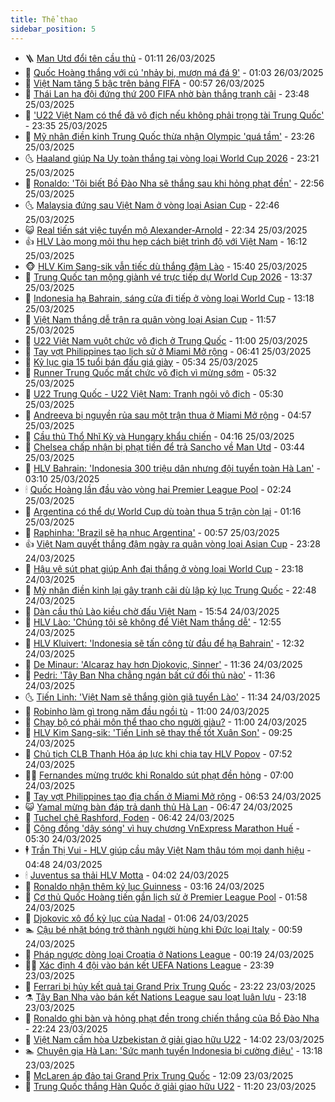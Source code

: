 ```yaml
---
title: Thể thao
sidebar_position: 5
---
```


<!-- vnexpress-the-thao:START -->
- 🪜 [Man Utd đổi tên cầu thủ](https://vnexpress.net/man-utd-doi-ten-cau-thu-4865749.html) - 01:11 26/03/2025
- 🦩 [Quốc Hoàng thắng với cú &#39;nhảy bi, mượn má đá 9&#39;](https://vnexpress.net/quoc-hoang-thang-voi-cu-nhay-bi-muon-ma-da-9-4865861.html) - 01:03 26/03/2025
- 🧰 [Việt Nam tăng 5 bậc trên bảng FIFA](https://vnexpress.net/viet-nam-tang-5-bac-tren-bang-fifa-4865893.html) - 00:57 26/03/2025
- 🤗 [Thái Lan hạ đội đứng thứ 200 FIFA nhờ bàn thắng tranh cãi](https://vnexpress.net/thai-lan-ha-doi-dung-thu-200-fifa-nho-ban-thang-tranh-cai-4865874.html) - 23:48 25/03/2025
- 🥳 [&#39;U22 Việt Nam có thể đã vô địch nếu không phải trọng tài Trung Quốc&#39;](https://vnexpress.net/u22-viet-nam-co-the-da-vo-dich-neu-khong-phai-trong-tai-trung-quoc-4865852.html) - 23:35 25/03/2025
- 🦣 [Mỹ nhân điền kinh Trung Quốc thừa nhận Olympic &#39;quá tầm&#39;](https://vnexpress.net/my-nhan-dien-kinh-trung-quoc-thua-nhan-olympic-qua-tam-4865869.html) - 23:26 25/03/2025
- 🌜 [Haaland giúp Na Uy toàn thắng tại vòng loại World Cup 2026](https://vnexpress.net/haaland-giup-na-uy-toan-thang-tai-vong-loai-world-cup-2026-4865862.html) - 23:21 25/03/2025
- 🫶 [Ronaldo: &#39;Tôi biết Bồ Đào Nha sẽ thắng sau khi hỏng phạt đền&#39;](https://vnexpress.net/ronaldo-toi-biet-bo-dao-nha-se-thang-sau-khi-hong-phat-den-4865865.html) - 22:56 25/03/2025
- 🌜 [Malaysia đứng sau Việt Nam ở vòng loại Asian Cup](https://vnexpress.net/malaysia-dung-sau-viet-nam-o-vong-loai-asian-cup-4865858.html) - 22:46 25/03/2025
- 😺 [Real tiến sát việc tuyển mộ Alexander‑Arnold](https://vnexpress.net/real-tien-sat-viec-tuyen-mo-alexander-arnold-4865860.html) - 22:34 25/03/2025
- 👍 [HLV Lào mong mỏi thu hẹp cách biệt trình độ với Việt Nam](https://vnexpress.net/hlv-lao-mong-moi-thu-hep-cach-biet-trinh-do-voi-viet-nam-4865851.html) - 16:12 25/03/2025
- 🐵 [HLV Kim Sang-sik vẫn tiếc dù thắng đậm Lào](https://vnexpress.net/hlv-kim-sang-sik-van-tiec-du-thang-dam-lao-4865845.html) - 15:40 25/03/2025
- 💫 [Trung Quốc tan mộng giành vé trực tiếp dự World Cup 2026](https://vnexpress.net/trung-quoc-tan-mong-gianh-ve-truc-tiep-du-world-cup-2026-4865818.html) - 13:37 25/03/2025
- 🦆 [Indonesia hạ Bahrain, sáng cửa đi tiếp ở vòng loại World Cup](https://vnexpress.net/truc-tiep-indonesia-vs-bahrain-4865767-tong-thuat.html) - 13:18 25/03/2025
- 🙉 [Việt Nam thắng dễ trận ra quân vòng loại Asian Cup](https://vnexpress.net/viet-nam-v-lao-4865664.html) - 11:57 25/03/2025
- 📝 [U22 Việt Nam vuột chức vô địch ở Trung Quốc](https://vnexpress.net/truc-tiep-bong-da-u22-trung-quoc-vs-u22-viet-nam-4865729-tong-thuat.html) - 11:00 25/03/2025
- 💯 [Tay vợt Philippines tạo lịch sử ở Miami Mở rộng](https://vnexpress.net/tay-vot-philippines-tao-lich-su-o-miami-mo-rong-4865635.html) - 06:41 25/03/2025
- 🌈 [Kỷ lục gia 15 tuổi bán đấu giá giày](https://vnexpress.net/ky-luc-gia-15-tuoi-ban-dau-gia-giay-4865561.html) - 05:34 25/03/2025
- 🦩 [Runner Trung Quốc mất chức vô địch vì mừng sớm](https://vnexpress.net/runner-trung-quoc-mat-chuc-vo-dich-vi-mung-som-4865535.html) - 05:32 25/03/2025
- 🐲 [U22 Trung Quốc - U22 Việt Nam: Tranh ngôi vô địch](https://vnexpress.net/u22-trung-quoc-u22-viet-nam-tranh-ngoi-vo-dich-4865627.html) - 05:30 25/03/2025
- 🌁 [Andreeva bị nguyền rủa sau một trận thua ở Miami Mở rộng](https://vnexpress.net/andreeva-bi-nguyen-rua-sau-mot-tran-thua-o-miami-mo-rong-4865592.html) - 04:57 25/03/2025
- 💯 [Cầu thủ Thổ Nhĩ Kỳ và Hungary khẩu chiến](https://vnexpress.net/cau-thu-tho-nhi-ky-va-hungary-khau-chien-4865502.html) - 04:16 25/03/2025
- 🌝 [Chelsea chấp nhận bị phạt tiền để trả Sancho về Man Utd](https://vnexpress.net/chelsea-chap-nhan-bi-phat-tien-de-tra-sancho-ve-man-utd-4865484.html) - 03:44 25/03/2025
- 🤖 [HLV Bahrain: &#39;Indonesia 300 triệu dân nhưng đội tuyển toàn Hà Lan&#39;](https://vnexpress.net/hlv-bahrain-indonesia-300-trieu-dan-nhung-doi-tuyen-toan-ha-lan-4865488.html) - 03:10 25/03/2025
- 🕯 [Quốc Hoàng lần đầu vào vòng hai Premier League Pool](https://vnexpress.net/quoc-hoang-lan-dau-vao-vong-hai-premier-league-pool-4865464.html) - 02:24 25/03/2025
- 🧰 [Argentina có thể dự World Cup dù toàn thua 5 trận còn lại](https://vnexpress.net/argentina-co-the-du-world-cup-du-toan-thua-5-tran-con-lai-4865417.html) - 01:16 25/03/2025
- 🥳 [Raphinha: &#39;Brazil sẽ hạ nhục Argentina&#39;](https://vnexpress.net/raphinha-brazil-se-ha-nhuc-argentina-4865406.html) - 00:57 25/03/2025
- 👍 [Việt Nam quyết thắng đậm ngày ra quân vòng loại Asian Cup](https://vnexpress.net/viet-nam-quyet-thang-dam-ngay-ra-quan-vong-loai-asian-cup-4865393.html) - 23:28 24/03/2025
- 💪 [Hậu vệ sút phạt giúp Anh đại thắng ở vòng loại World Cup](https://vnexpress.net/hau-ve-sut-phat-giup-anh-dai-thang-o-vong-loai-world-cup-4865397.html) - 23:18 24/03/2025
- 👹 [Mỹ nhân điền kinh lại gây tranh cãi dù lập kỷ lục Trung Quốc](https://vnexpress.net/my-nhan-dien-kinh-lai-gay-tranh-cai-du-lap-ky-luc-trung-quoc-4865285.html) - 22:48 24/03/2025
- 🧰 [Dàn cầu thủ Lào kiều chờ đấu Việt Nam](https://vnexpress.net/dan-cau-thu-lao-kieu-cho-dau-viet-nam-4865384.html) - 15:54 24/03/2025
- 🚀 [HLV Lào: &#39;Chúng tôi sẽ không để Việt Nam thắng dễ&#39;](https://vnexpress.net/hlv-lao-chung-toi-se-khong-de-viet-nam-thang-de-4865355.html) - 12:55 24/03/2025
- 🎃 [HLV Kluivert: &#39;Indonesia sẽ tấn công từ đầu để hạ Bahrain&#39;](https://vnexpress.net/hlv-kluivert-indonesia-se-tan-cong-tu-dau-de-ha-bahrain-4865354.html) - 12:32 24/03/2025
- 🧰 [De Minaur: &#39;Alcaraz hay hơn Djokovic, Sinner&#39;](https://vnexpress.net/de-minaur-alcaraz-hay-hon-djokovic-sinner-4865169.html) - 11:36 24/03/2025
- 👀 [Pedri: &#39;Tây Ban Nha chẳng ngán bất cứ đối thủ nào&#39;](https://vnexpress.net/pedri-tay-ban-nha-chang-ngan-bat-cu-doi-thu-nao-4864962.html) - 11:36 24/03/2025
- 🌜 [Tiến Linh: &#39;Việt Nam sẽ thắng giòn giã tuyển Lào&#39;](https://vnexpress.net/tien-linh-viet-nam-se-thang-gion-gia-tuyen-lao-4865338.html) - 11:34 24/03/2025
- 🫶 [Robinho làm gì trong năm đầu ngồi tù](https://vnexpress.net/robinho-lam-gi-trong-nam-dau-ngoi-tu-4865047.html) - 11:00 24/03/2025
- 🦄 [Chạy bộ có phải môn thể thao cho người giàu?](https://vnexpress.net/chay-bo-co-phai-mon-the-thao-cho-nguoi-giau-4865003.html) - 11:00 24/03/2025
- 🥳 [HLV Kim Sang-sik: &#39;Tiến Linh sẽ thay thế tốt Xuân Son&#39;](https://vnexpress.net/hlv-kim-sang-sik-tien-linh-se-thay-the-tot-xuan-son-4865287.html) - 09:25 24/03/2025
- 🐲 [Chủ tịch CLB Thanh Hóa áp lực khi chia tay HLV Popov](https://vnexpress.net/chu-tich-clb-thanh-hoa-ap-luc-khi-chia-tay-hlv-popov-4865184.html) - 07:52 24/03/2025
- 🧑‍🏫 [Fernandes mừng trước khi Ronaldo sút phạt đền hỏng](https://vnexpress.net/fernandes-mung-truoc-khi-ronaldo-sut-phat-den-hong-4865147.html) - 07:00 24/03/2025
- 🤔 [Tay vợt Philippines tạo địa chấn ở Miami Mở rộng](https://vnexpress.net/tay-vot-philippines-tao-dia-chan-o-miami-mo-rong-4865068.html) - 06:53 24/03/2025
- 😺 [Yamal mừng bàn đáp trả danh thủ Hà Lan](https://vnexpress.net/yamal-mung-ban-dap-tra-danh-thu-ha-lan-4865071.html) - 06:47 24/03/2025
- 💪 [Tuchel chê Rashford, Foden](https://vnexpress.net/tuchel-che-rashford-foden-4865090.html) - 06:42 24/03/2025
- 💼 [Cộng đồng &#39;dậy sóng&#39; vì huy chương VnExpress Marathon Huế](https://vnexpress.net/cong-dong-day-song-vi-huy-chuong-vnexpress-marathon-hue-4864994.html) - 05:30 24/03/2025
- 🕴 [Trần Thị Vui - HLV giúp cầu mây Việt Nam thâu tóm mọi danh hiệu](https://vnexpress.net/tran-thi-vui-hlv-giup-cau-may-viet-nam-thau-tom-moi-danh-hieu-4864671.html) - 04:48 24/03/2025
- 🕯 [Juventus sa thải HLV Motta](https://vnexpress.net/juventus-sa-thai-hlv-motta-4864997.html) - 04:02 24/03/2025
- 📝 [Ronaldo nhận thêm kỷ lục Guinness](https://vnexpress.net/ronaldo-nhan-them-ky-luc-guinness-4865024.html) - 03:16 24/03/2025
- 🧐 [Cơ thủ Quốc Hoàng tiến gần lịch sử ở Premier League Pool](https://vnexpress.net/co-thu-quoc-hoang-tien-gan-lich-su-o-premier-league-pool-4864972.html) - 01:58 24/03/2025
- 🙉 [Djokovic xô đổ kỷ lục của Nadal](https://vnexpress.net/djokovic-xo-do-ky-luc-cua-nadal-4864958.html) - 01:06 24/03/2025
- 🏊 [Cậu bé nhặt bóng trở thành người hùng khi Đức loại Italy](https://vnexpress.net/cau-be-nhat-bong-tro-thanh-nguoi-hung-khi-duc-loai-italy-4864949.html) - 00:59 24/03/2025
- 🌊 [Pháp ngược dòng loại Croatia ở Nations League](https://vnexpress.net/phap-nguoc-dong-loai-croatia-o-nations-league-4864933.html) - 00:19 24/03/2025
- 👨‍🏫 [Xác định 4 đội vào bán kết UEFA Nations League](https://vnexpress.net/xac-dinh-4-doi-vao-ban-ket-uefa-nations-league-4864929.html) - 23:39 23/03/2025
- 🥷 [Ferrari bị hủy kết quả tại Grand Prix Trung Quốc](https://vnexpress.net/ferrari-bi-huy-ket-qua-tai-grand-prix-trung-quoc-4864928.html) - 23:22 23/03/2025
- ⚗️ [Tây Ban Nha vào bán kết Nations League sau loạt luân lưu](https://vnexpress.net/tay-ban-nha-vao-ban-ket-nations-league-sau-loat-luan-luu-4864925.html) - 23:18 23/03/2025
- 🌮 [Ronaldo ghi bàn và hỏng phạt đền trong chiến thắng của Bồ Đào Nha](https://vnexpress.net/ronaldo-ghi-ban-va-hong-phat-den-trong-chien-thang-cua-bo-dao-nha-4864920.html) - 22:24 23/03/2025
- 🤩 [Việt Nam cầm hòa Uzbekistan ở giải giao hữu U22](https://vnexpress.net/viet-nam-cam-hoa-uzbekistan-o-giai-giao-huu-u22-4864896.html) - 14:02 23/03/2025
- 🏊 [Chuyên gia Hà Lan: &#39;Sức mạnh tuyển Indonesia bị cường điệu&#39;](https://vnexpress.net/chuyen-gia-ha-lan-suc-manh-tuyen-indonesia-bi-cuong-dieu-4864884.html) - 13:18 23/03/2025
- 🐎 [McLaren áp đảo tại Grand Prix Trung Quốc](https://vnexpress.net/mclaren-ap-dao-tai-grand-prix-trung-quoc-4864874.html) - 12:09 23/03/2025
- 💫 [Trung Quốc thắng Hàn Quốc ở giải giao hữu U22](https://vnexpress.net/trung-quoc-thang-han-quoc-o-giai-giao-huu-u22-4864872.html) - 11:20 23/03/2025<!-- vnexpress-the-thao:END -->
